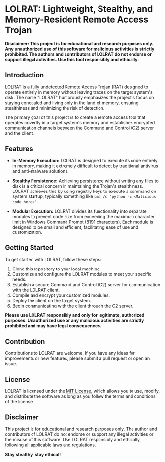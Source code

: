 # LOLRAT: Lightweight, Stealthy, and Memory-Resident Remote Access Trojan

**Disclaimer: This project is for educational and research purposes only. Any unauthorized use of this software for malicious activities is strictly prohibited. The authors and contributors of LOLRAT do not endorse or support illegal activities. Use this tool responsibly and ethically.**

## Introduction

LOLRAT is a fully undetected Remote Access Trojan (RAT) designed to operate entirely in memory without leaving traces on the target system's disk. The name "LOLRAT" humorously emphasizes the project's focus on staying concealed and living only in the land of memory, ensuring stealthiness and minimizing the risk of detection.

The primary goal of this project is to create a remote access tool that operates covertly in a target system's memory and establishes encrypted communication channels between the Command and Control (C2) server and the client.

## Features

- **In-Memory Execution:** LOLRAT is designed to execute its code entirely in memory, making it extremely difficult to detect by traditional antivirus and anti-malware solutions.

- **Stealthy Persistence:** Achieving persistence without writing any files to disk is a critical concern in maintaining the Trojan's stealthiness. LOLRAT achieves this by using registry keys to execute a command on system startup, typically something like `cmd /c "python -c <Malicious code here>"`.

- **Modular Execution:** LOLRAT divides its functionality into separate modules to prevent code size from exceeding the maximum character limit in Windows Command Prompt (8191 characters). Each module is designed to be small and efficient, facilitating ease of use and customization.

## Getting Started

To get started with LOLRAT, follow these steps:

1. Clone this repository to your local machine.
2. Customize and configure the LOLRAT modules to meet your specific needs.
3. Establish a secure Command and Control (C2) server for communication with the LOLRAT client.
4. Compile and encrypt your customized modules.
5. Deploy the client on the target system.
6. Begin communicating with the client through the C2 server.

**Please use LOLRAT responsibly and only for legitimate, authorized purposes. Unauthorized use or any malicious activities are strictly prohibited and may have legal consequences.**

## Contribution

Contributions to LOLRAT are welcome. If you have any ideas for improvements or new features, please submit a pull request or open an issue.

## License

LOLRAT is licensed under the [MIT License](LICENSE), which allows you to use, modify, and distribute the software as long as you follow the terms and conditions of the license.

## Disclaimer

This project is for educational and research purposes only. The author and contributors of LOLRAT do not endorse or support any illegal activities or the misuse of this software. Use LOLRAT responsibly and ethically, following all applicable laws and regulations.

**Stay stealthy, stay ethical!**
